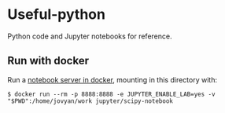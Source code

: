 # Useful-python
Python code and Jupyter notebooks for reference.

## Run with docker
Run a [notebook server in docker](https://jupyter-docker-stacks.readthedocs.io/en/latest/index.html), mounting in this directory with:
```
$ docker run --rm -p 8888:8888 -e JUPYTER_ENABLE_LAB=yes -v "$PWD":/home/jovyan/work jupyter/scipy-notebook
```